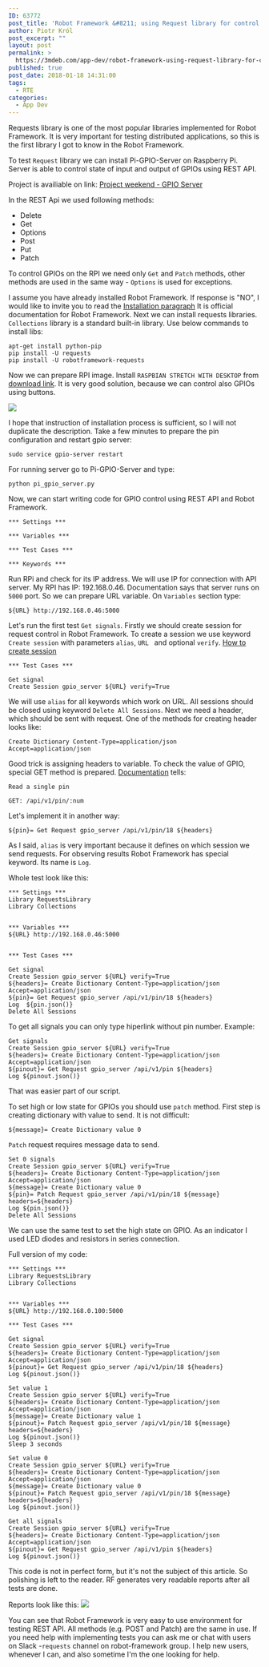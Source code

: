 ```yaml
---
ID: 63772
post_title: 'Robot Framework &#8211; using Request library for control RPI GPIO&#8217;s'
author: Piotr Król
post_excerpt: ""
layout: post
permalink: >
  https://3mdeb.com/app-dev/robot-framework-using-request-library-for-control-rpi-gpios/
published: true
post_date: 2018-01-18 14:31:00
tags:
  - RTE
categories:
  - App Dev
---
```

Requests library is one of the most popular libraries implemented for Robot
Framework. It is very important for testing distributed applications, so this is
the first library I got to know in the Robot Framework. 

To test `Request` library we can install Pi-GPIO-Server on Raspberry Pi.
Server is able to control state of input and output of GPIOs using REST API.

Project is availiable on link: [Project weekend - GPIO Server](https://github.com/projectweekend/Pi-GPIO-Server)

In the REST Api we used following methods:
- Delete
- Get
- Options
- Post
- Put
- Patch

To control GPIOs on the RPI we need only `Get` and `Patch` methods, other 
methods are used in the same way - `Options` is used for exceptions.

I assume you have already installed Robot Framework. If response is "NO",
I would like to invite you to read the [Installation paragraph](http://robotframework.org/robotframework/latest/RobotFrameworkUserGuide.html#installation-instructions)
It is official documentation for Robot Framework. Next we can install requests 
libraries. `Collections` library is a standard built-in library.
Use below commands to install libs:

```
apt-get install python-pip
pip install -U requests
pip install -U robotframework-requests
```

Now we can prepare RPI image. Install `RASPBIAN STRETCH WITH DESKTOP` from 
[download link](https://www.raspberrypi.org/downloads/).
It is very good solution, because we can control also GPIOs using buttons.

![](https://3mdeb.com/wp-content/uploads/2017/10/web_browser_control.png)

I hope that instruction of installation process is sufficient, so I will not 
duplicate the description. Take a few minutes to prepare the pin configuration
and restart gpio server:

```
sudo service gpio-server restart
```

For running server go to Pi-GPIO-Server and type:

```
python pi_gpio_server.py
```

Now, we can start writing code for GPIO control using REST API and Robot 
Framework.

```
*** Settings ***

*** Variables ***

*** Test Cases ***

*** Keywords ***
```

Run RPi and check for its IP address. We will use IP for connection with API 
server. My RPI has IP: 192.168.0.46. Documentation says that server runs on 
`5000` port. So we can prepare URL variable. On `Variables` section type:

```
${URL} http://192.168.0.46:5000
```

Let's run the first test `Get signals`. Firstly we should create session 
for request control in Robot Framework. To create a session we use keyword 
`Create session` with parameters `alias`, `URL ` and optional `verify`. 
[How to create session](http://bulkan.github.io/robotframework-requests/#Create%20Session)

```
*** Test Cases ***

Get signal
Create Session gpio_server ${URL} verify=True
```

We will use `alias` for all keywords which work on URL. All sessions should be
closed using keyword `Delete All Sessions`.
Next we need a header, which should be sent with request. One of the methods for
creating header looks like:

```
Create Dictionary Content-Type=application/json Accept=application/json
```

Good trick is assigning headers to variable. To check the value of GPIO, special
GET method is prepared. [Documentation](https://github.com/projectweekend/Pi-GPIO-Server#read-a-single-pin)
tells:

```
Read a single pin

GET: /api/v1/pin/:num
```

Let's implement it in another way:

```
${pin}= Get Request gpio_server /api/v1/pin/18 ${headers}
```

As I said, `alias` is very important because it defines on which session we send 
requests. For observing results Robot Framework has special keyword. Its name is
`Log`.

Whole test look like this:

```
*** Settings ***
Library RequestsLibrary
Library Collections


*** Variables ***
${URL} http://192.168.0.46:5000


*** Test Cases ***

Get signal
Create Session gpio_server ${URL} verify=True
${headers}= Create Dictionary Content-Type=application/json Accept=application/json
${pin}= Get Request gpio_server /api/v1/pin/18 ${headers}
Log  ${pin.json()}
Delete All Sessions
```

To get all signals you can only type hiperlink without pin number. Example:

```
Get signals
Create Session gpio_server ${URL} verify=True
${headers}= Create Dictionary Content-Type=application/json Accept=application/json
${pinout}= Get Request gpio_server /api/v1/pin ${headers}
Log ${pinout.json()}
```

That was easier part of our script.

To set high or low state for GPIOs you should use `patch` method.
First step is creating dictionary with value to send. It is not difficult:

```
${message}= Create Dictionary value 0
```

`Patch` request requires message data to send.

```
Set 0 signals
Create Session gpio_server ${URL} verify=True
${headers}= Create Dictionary Content-Type=application/json Accept=application/json
${message}= Create Dictionary value 0
${pin}= Patch Request gpio_server /api/v1/pin/18 ${message} headers=${headers}
Log ${pin.json()}
Delete All Sessions
```

We can use the same test to set the high state on GPIO. As an indicator I used 
LED diodes and resistors in series connection.

Full version of my code:

```
*** Settings ***
Library RequestsLibrary
Library Collections


*** Variables ***
${URL} http://192.168.0.100:5000

*** Test Cases ***

Get signal
Create Session gpio_server ${URL} verify=True
${headers}= Create Dictionary Content-Type=application/json Accept=application/json
${pinout}= Get Request gpio_server /api/v1/pin/18 ${headers}
Log ${pinout.json()}

Set value 1
Create Session gpio_server ${URL} verify=True
${headers}= Create Dictionary Content-Type=application/json Accept=application/json
${message}= Create Dictionary value 1
${pinout}= Patch Request gpio_server /api/v1/pin/18 ${message} headers=${headers}
Log ${pinout.json()}
Sleep 3 seconds

Set value 0
Create Session gpio_server ${URL} verify=True
${headers}= Create Dictionary Content-Type=application/json Accept=application/json
${message}= Create Dictionary value 0
${pinout}= Patch Request gpio_server /api/v1/pin/18 ${message} headers=${headers}
Log ${pinout.json()}

Get all signals
Create Session gpio_server ${URL} verify=True
${headers}= Create Dictionary Content-Type=application/json Accept=application/json
${pinout}= Get Request gpio_server /api/v1/pin ${headers}
Log ${pinout.json()}
```

This code is not in perfect form, but it's not the subject of this article.
So polishing is left to the reader.
RF generates very readable reports after all tests are done.

Reports look like this:
![](https://3mdeb.com/wp-content/uploads/2017/10/report.png)

You can see that Robot Framework is very easy to use environment for testing REST
API. All methods (e.g. POST and Patch) are the same in use. If you need
help with implementing tests you can ask me or chat with users on Slack 
-`requests` channel on robot-framework group. I help new users, whenever I can, 
and also sometime I'm the one looking for help.